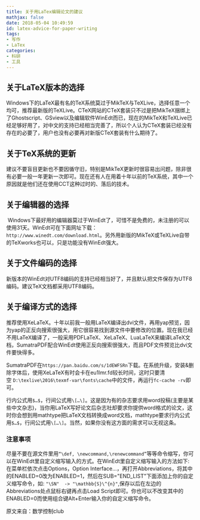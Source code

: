 ```yaml
---
title: 关于用LaTex编辑论文的建议
mathjax: false
date: 2018-05-04 10:49:59
id: latex-advice-for-paper-writing
tags:
- 写作
- LaTex
categories:
- 科研
- 工具
---
```


## 关于LaTeX版本的选择

Windows下的LaTeX最有名的TeX系统莫过于MikTeX与TeXLive，选择任意一个均可，推荐最新版的TeXLive。CTeX网站的CTeX套装只不过是把MikTeX捆绑上了Ghostscript、GSview以及编辑软件WinEdt而已，现在的MikTeX和TeXLive已经足够好用了，对中文的支持已经相当完善了，所以个人认为CTeX套装已经没有存在的必要了，用户也没有必要再对新版CTeX套装有什么期待了。

<!--- more --->

## 关于TeX系统的更新

建议不要盲目更新也不要因循守旧，特别是MikTeX更新时很容易出问题，除非很有必要一般一年更新一次即可。现在还有人在用着十年以前的TeX系统，其中一个原因就是他们还在使用CCT这种过时的、落后的技术。

## 关于编辑器的选择

 Windows下最好用的编辑器莫过于WinEdt了，可惜不是免费的，未注册的可以使用31天。WinEdt可在下面网址下载：`http://www.winedt.com/download.html`。另外用新版的MikTeX或TeXLive自带的TeXworks也可以，只是功能没有WinEdt强大。

## 关于文件编码的选择

新版本的WinEdt对UTF8编码的支持已经相当好了，并且默认把文件保存为UTF8编码。建议TeX文档都采用UTF8编码。

## 关于编译方式的选择

推荐使用XeLaTeX。十年以前我一般用LaTeX编译出dvi文件，再用yap预览，因为yap的正反向搜索很强大，用它很容易找到源文件中要修改的位置。现在我已经不用LaTeX编译了，一般采用PDFLaTeX、XeLaTeX、LuaLaTeX来编译LaTeX文档，SumatraPDF配合WinEdt使用正反向搜索很强大，而且PDF文件预览比dvi文件要快得多。

SumatraPDF在`https://pan.baidu.com/s/1dEWFSRn`下载。在系统升级，安装&删除字体后，使用XeLaTeX有时会卡在eu1lmr.fd较长时间，这时只要清空 `D:\texlive\2016\texmf-var\fonts\cache`中的文件，再运行`fc-cache -rv`即可。

行内公式用`$…$`，行间公式用`\[…\]`。这是因为有的杂志要求用word投稿(主要是某些中文杂志)，当你用LaTeX写好论文后杂志社却要求你提供word格式的论文，这时你会想到用mathtype把LaTeX文档转换成word文档，mathtype要求行内公式用`$…$`，行间公式用`\[…\]`。当然，如果你没有这方面的需求可以无视这条。

### 注意事项

尽量不要在源文件里用`“\def, \newcommand,\renewcommand”`等等命令缩写，你可以在WinEdt里自定义缩写输入的方式。在WinEdt里自定义缩写输入的方法如下:在菜单栏依次点击Options，Option Interface...，再打开Abbreviations，将其中的ENABLED=0改为ENABLED=1，然后在SUB="END_LIST"下面添加上你的自定义缩写命令，如: `"\SN"  -> "\mathbb{S}\^{n}"`,保存以后在左边的Abbreviations处点鼠标右键再点击Load Script即可。你也可以不改变其中的ENABLED=0而使用组合键Alt+Enter输入你的自定义缩写命令。



原文来自：数学控制club